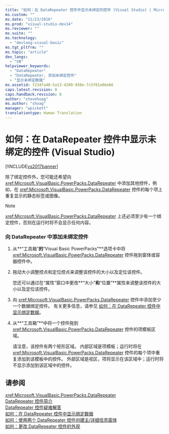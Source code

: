 ```yaml
---
title: "如何：在 DataRepeater 控件中显示未绑定的控件 (Visual Studio) | Microsoft Docs"
ms.custom: ""
ms.date: "11/23/2016"
ms.prod: "visual-studio-dev14"
ms.reviewer: ""
ms.suite: ""
ms.technology: 
  - "devlang-visual-basic"
ms.tgt_pltfrm: ""
ms.topic: "article"
dev_langs: 
  - "VB"
helpviewer_keywords: 
  - "DataRepeater"
  - "DataRepeater, 添加未绑定控件"
  - "显示未绑定数据"
ms.assetid: f234fa40-5a13-4209-930e-7c5f81e86e66
caps.latest.revision: 8
caps.handback.revision: 8
author: "stevehoag"
ms.author: "shoag"
manager: "wpickett"
translationtype: Human Translation
---
```

# 如何：在 DataRepeater 控件中显示未绑定的控件 (Visual Studio)
[!INCLUDE[vs2017banner](../../../csharp/includes/vs2017banner.md)]

除了绑定控件外，您可能还希望向 <xref:Microsoft.VisualBasic.PowerPacks.DataRepeater> 中添加其他控件，例如，在 <xref:Microsoft.VisualBasic.PowerPacks.DataRepeater> 控件的每个项上重复显示的静态标签或图像。  
  
> [!NOTE]
>  <xref:Microsoft.VisualBasic.PowerPacks.DataRepeater> 上还必须至少有一个绑定控件，否则在运行时将不会显示任何内容。  
  
### 向 DataRepeater 中添加未绑定控件  
  
1.  从**“工具箱”**的**“Visual Basic PowerPacks”**选项卡中将 <xref:Microsoft.VisualBasic.PowerPacks.DataRepeater> 控件拖到窗体或容器控件中。  
  
2.  拖动大小调整控点和定位控点来调整该控件的大小以及定位该控件。  
  
     您还可以通过在“属性”窗口中更改**“大小”**和**“位置”**属性来调整该控件的大小以及定位该控件。  
  
3.  向 <xref:Microsoft.VisualBasic.PowerPacks.DataRepeater> 控件中添加至少一个数据绑定控件。  有关更多信息，请参见 [如何：在 DataRepeater 控件中显示绑定数据](../../../visual-basic/developing-apps/windows-forms/how-to-display-bound-data-in-a-datarepeater-control-visual-studio.md)。  
  
4.  从**“工具箱”**中将一个控件拖到 <xref:Microsoft.VisualBasic.PowerPacks.DataRepeater> 控件的项模板区域。  
  
     请注意，该控件有两个矩形区域。  内部区域是项模板；运行时将在 <xref:Microsoft.VisualBasic.PowerPacks.DataRepeater> 控件的每个项中重复添加到该模板中的控件。  外部区域是视区，项将显示在该区域中；运行时将不显示添加到该区域中的控件。  
  
## 请参阅  
 <xref:Microsoft.VisualBasic.PowerPacks.DataRepeater>   
 [DataRepeater 控件简介](../../../visual-basic/developing-apps/windows-forms/introduction-to-the-datarepeater-control-visual-studio.md)   
 [DataRepeater 控件疑难解答](../../../visual-basic/developing-apps/windows-forms/troubleshooting-the-datarepeater-control-visual-studio.md)   
 [如何：在 DataRepeater 控件中显示绑定数据](../../../visual-basic/developing-apps/windows-forms/how-to-display-bound-data-in-a-datarepeater-control-visual-studio.md)   
 [如何：使用两个 DataRepeater 控件创建主\/详细信息窗体](../../../visual-basic/developing-apps/windows-forms/how-to-create-a-master-detail-form-by-using-two-datarepeater-controls.md)   
 [如何：更改 DataRepeater 控件的外观](../../../visual-basic/developing-apps/windows-forms/how-to-change-the-appearance-of-a-datarepeater-control-visual-studio.md)